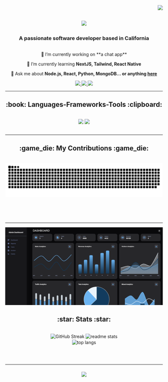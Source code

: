 <img align="right" src="https://visitor-badge.laobi.icu/badge?page_id=sawaby.sawaby" />


<h1 align="center">
    <img src="https://readme-typing-svg.herokuapp.com/?font=Righteous&size=35&center=true&vCenter=true&width=500&height=70&duration=4000&lines=Hi+There!+👋;+I'm+Maria+Nazehat!;+Nice+to+meet+you!;" />
</h1>

<h3 align="center">A passionate software developer based in California</h3>

<br/>

<div align="center">
 🔭 I’m currently working on **a chat app**
 
 🌱 I’m currently learning **NextJS, Tailwind, React Native**

 💬 Ask me about **Node.js, React, Python, MongoDB... or anything [here](https://github.com/sawaby/sawaby/issues)**
</div>

<div align="center"> 
  <a href="mailto:msawaby@gmail.com">
    <img src="https://img.shields.io/badge/Gmail-FFDAB9?style=for-the-badge&logo=gmail&logoColor=red" />
  </a>
  <a href="https://linkedin.com/in/maria-sawaby-nazehat" target="_blank">
    <img src="https://img.shields.io/badge/LinkedIn-0077B5?style=for-the-badge&logo=linkedin&logoColor=white" />
  </a>
  <a href="https://mnaz-portfolio.netlify.app/" target="_blank">
     <img src="https://img.shields.io/badge/Portfolio-F08080?style=for-the-badge&logo=todoist&logoColor=white" /> <!-- sqlite, safari, google-chrome are other good icon options -->
  </a>
</div>

 <hr/>
 
<h2 align="center">:book: Languages-Frameworks-Tools :clipboard:</h2>
<br/>
<div align="center">
    <img src="https://skillicons.dev/icons?i=react,mui,html,css,vscode,github,tailwind,bootstrap" />
    <img src="https://skillicons.dev/icons?i=nodejs,python,javascript,express,firebase,mongodb,java,nextjs,mysql" /><br>
</div>

<br/>
<hr/>

<div align="center">
  <h2>:game_die: My Contributions :game_die:</h2>
  <br>
  <img alt="snake eating my contributions" src="https://raw.githubusercontent.com/sawaby/sawaby/output/github-contribution-grid-snake.svg" />
  
  <br/><br/><br/>
</div>

<hr/>

![](images/dashboard.png)

<h2 align="center">:star: Stats :star:</h2>
<br>
<div align=center>
  <img width=390 src="https://streak-stats.demolab.com?user=sawaby&theme=nightowl&border_radius=10" alt="GitHub Streak" />

  <img width=390 src="https://github-readme-stats.vercel.app/api?username=sawaby&show_icons=true&theme=nightowl&rank_icon=github&border_radius=10" alt="readme stats" />

<br/>
  <img width=325 align="center" src="https://github-readme-stats.vercel.app/api/top-langs/?username=sawaby&langs_count=8&layout=compact&theme=nightowl&border_radius=10&size_weight=0.5&count_weight=0.5&exclude_repo=github-readme-stats" alt="top langs" />
</div>

<br/><br/>
<hr/>

<h3 align="center">
    <img src="https://readme-typing-svg.herokuapp.com/?font=Righteous&size=25&center=true&vCenter=true&width=500&height=70&duration=4000&lines=Thanks+for+visiting!+✌️;+Shoot+me+a+message+on+Linkedin!;I'm+always+down+to+collab+:)">
</h3>

<br/>
